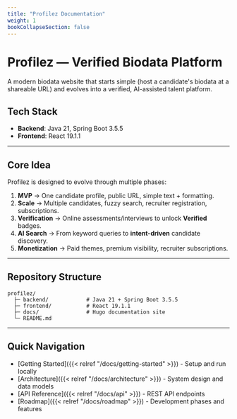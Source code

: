 ```yaml
---
title: "Profilez Documentation"
weight: 1
bookCollapseSection: false
---
```


# Profilez — Verified Biodata Platform

A modern biodata website that starts simple (host a candidate's biodata at a shareable URL) and evolves into a verified, AI-assisted talent platform.

## Tech Stack

- **Backend**: Java 21, Spring Boot 3.5.5
- **Frontend**: React 19.1.1

---

## Core Idea

Profilez is designed to evolve through multiple phases:

1. **MVP** → One candidate profile, public URL, simple text + formatting.  
2. **Scale** → Multiple candidates, fuzzy search, recruiter registration, subscriptions.  
3. **Verification** → Online assessments/interviews to unlock **Verified** badges.  
4. **AI Search** → From keyword queries to **intent-driven** candidate discovery.  
5. **Monetization** → Paid themes, premium visibility, recruiter subscriptions.

---

## Repository Structure

```
profilez/
  ├─ backend/            # Java 21 + Spring Boot 3.5.5
  ├─ frontend/           # React 19.1.1
  ├─ docs/               # Hugo documentation site
  └─ README.md
```

---

## Quick Navigation

- [Getting Started]({{< relref "/docs/getting-started" >}}) - Setup and run locally
- [Architecture]({{< relref "/docs/architecture" >}}) - System design and data models
- [API Reference]({{< relref "/docs/api" >}}) - REST API endpoints
- [Roadmap]({{< relref "/docs/roadmap" >}}) - Development phases and features
